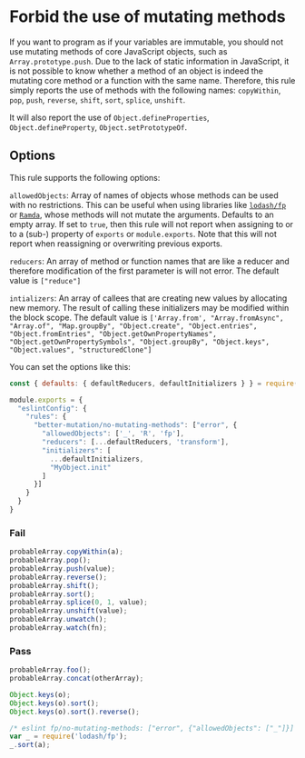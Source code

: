 # Forbid the use of mutating methods

If you want to program as if your variables are immutable, you should not use mutating methods of core JavaScript objects, such as `Array.prototype.push`. Due to the lack of static information in JavaScript, it is not possible to know whether a method of an object is indeed the mutating core method or a function with the same name. Therefore, this rule simply reports the use of methods with the following names: `copyWithin`, `pop`, `push`, `reverse`, `shift`, `sort`, `splice`, `unshift`.

It will also report the use of `Object.defineProperties`, `Object.defineProperty`, `Object.setPrototypeOf`.

## Options

This rule supports the following options:

`allowedObjects`: Array of names of objects whose methods can be used with no restrictions. This can be useful when using libraries like [`lodash/fp`](https://github.com/lodash/lodash/wiki/FP-Guide) or [`Ramda`](http://ramdajs.com), whose methods will not mutate the arguments. Defaults to an empty array.
If set to `true`, then this rule will not report when assigning to or to a (sub-) property of `exports` or `module.exports`. Note that this will not report when reassigning or overwriting previous exports.

`reducers`: An array of method or function names that are like a reducer and therefore modification of the first parameter is will not error.
The default value is `["reduce"]`

`intializers`: An array of callees that are creating new values by allocating new memory. The result of calling these initializers may be modified within the block scope. The default value is `['Array.from',
"Array.fromAsync",
"Array.of",
"Map.groupBy",
"Object.create",
"Object.entries",
"Object.fromEntries",
"Object.getOwnPropertyNames",
"Object.getOwnPropertySymbols",
"Object.groupBy",
"Object.keys",
"Object.values",
"structuredClone"]` 

You can set the options like this:

```js
const { defaults: { defaultReducers, defaultInitializers } } = require('eslint-better-mutation');

module.exports = {
  "eslintConfig": {
    "rules": {
      "better-mutation/no-mutating-methods": ["error", {
        "allowedObjects": ['_', 'R', 'fp'],
        "reducers": [...defaultReducers, 'transform'],
        "initializers": [
          ...defaultInitializers,
          "MyObject.init"
        ]
      }]
    }
  }
}
```

### Fail

```js
probableArray.copyWithin(a);
probableArray.pop();
probableArray.push(value);
probableArray.reverse();
probableArray.shift();
probableArray.sort();
probableArray.splice(0, 1, value);
probableArray.unshift(value);
probableArray.unwatch();
probableArray.watch(fn);
```

### Pass

```js
probableArray.foo();
probableArray.concat(otherArray);

Object.keys(o);
Object.keys(o).sort();
Object.keys(o).sort().reverse();

/* eslint fp/no-mutating-methods: ["error", {"allowedObjects": ["_"]}] */
var _ = require('lodash/fp');
_.sort(a);
```
